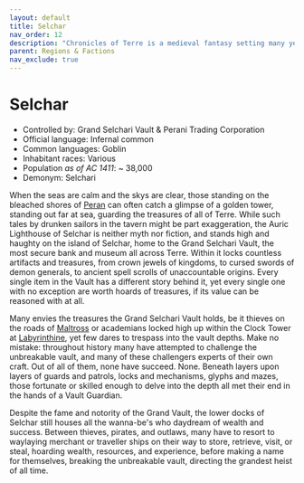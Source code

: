 ```yaml
---
layout: default
title: Selchar
nav_order: 12
description: "Chronicles of Terre is a medieval fantasy setting many years in the writing."
parent: Regions & Factions
nav_exclude: true
---
```


# Selchar

- Controlled by: Grand Selchari Vault & Perani Trading Corporation
- Official language: Infernal common
- Common languages: Goblin
- Inhabitant races: Various
- Population *as of AC 1411*: ~ 38,000
- Demonym: Selchari

When the seas are calm and the skys are clear, those standing on the bleached shores of [Peran](../Peran) can often catch a glimpse of a golden tower, standing out far at sea, guarding the treasures of all of Terre. While such tales by drunken sailors in the tavern might be part exaggeration, the Auric Lighthouse of Selchar is neither myth nor fiction, and stands high and haughty on the island of Selchar, home to the Grand Selchari Vault, the most secure bank and museum all across Terre. Within it locks countless artifacts and treasures, from crown jewels of kingdoms, to cursed swords of demon generals, to ancient spell scrolls of unaccountable origins. Every single item in the Vault has a different story behind it, yet every single one with no exception are worth hoards of treasures, if its value can be reasoned with at all.

Many envies the treasures the Grand Selchari Vault holds, be it thieves on the roads of [Maltross](../Maltross) or academians locked high up within the Clock Tower at [Labyrinthine](../Labyrinthine), yet few dares to trespass into the vault depths. Make no mistake: throughout history many have attempted to challenge the unbreakable vault, and many of these challengers experts of their own craft. Out of all of them, none have succeed. None. Beneath layers upon layers of guards and patrols, locks and mechanisms, glyphs and mazes, those fortunate or skilled enough to delve into the depth all met their end in the hands of a Vault Guardian.

Despite the fame and notority of the Grand Vault, the lower docks of Selchar still houses all the wanna-be's who daydream of wealth and success. Between thieves, pirates, and outlaws, many have to resort to waylaying merchant or traveller ships on their way to store, retrieve, visit, or steal, hoarding wealth, resources, and experience, before making a name for themselves, breaking the unbreakable vault, directing the grandest heist of all time.